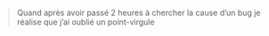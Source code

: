 
> Quand après avoir passé 2 heures à chercher la cause d’un bug je réalise que j’ai oublié un point-virgule